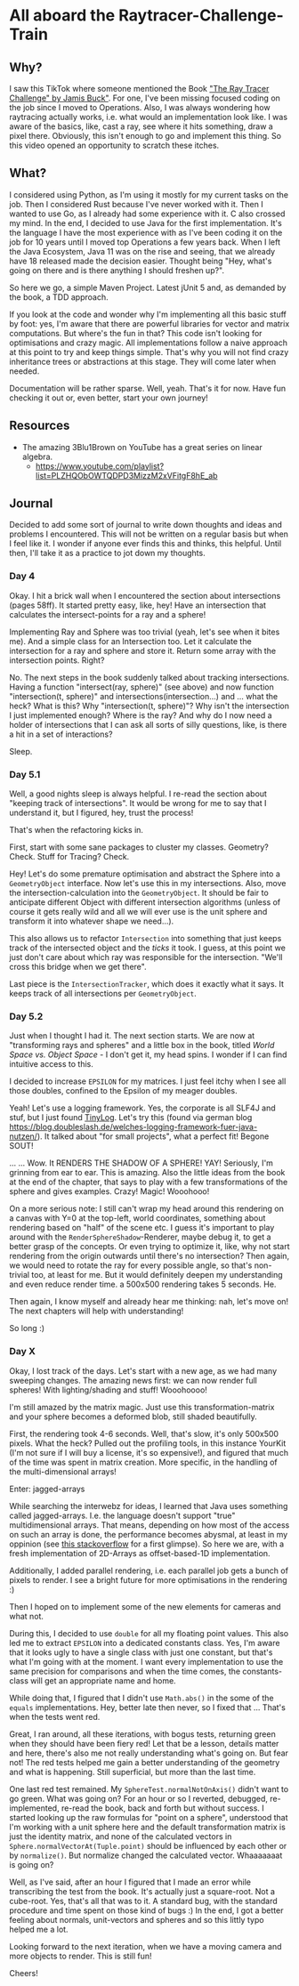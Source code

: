 # All aboard the Raytracer-Challenge-Train
## Why?
I saw this TikTok where someone mentioned the Book ["The Ray Tracer Challenge" by Jamis Buck"](http://raytracerchallenge.com/).
For one, I've been missing focused coding on the job since I moved to Operations. 
Also, I was always wondering how raytracing actually works, i.e. what would an implementation look like. 
I was aware of the basics, like, cast a ray, see where it hits something, draw a pixel there.
Obviously, this isn't enough to go and implement this thing. So this video opened an opportunity to scratch these itches.

## What?
I considered using Python, as I'm using it mostly for my current tasks on the job. Then I considered Rust because I've never worked with it.
Then I wanted to use Go, as I already had some experience with it. C also crossed my mind.
In the end, I decided to use Java for the first implementation.
It's the language I have the most experience with as I've been coding it on the job for 10 years until I moved top Operations a few years back.
When I left the Java Ecosystem, Java 11 was on the rise and seeing, that we already have 18 released made the decision easier.
Thought being "Hey, what's going on there and is there anything I should freshen up?".

So here we go, a simple Maven Project. Latest jUnit 5 and, as demanded by the book, a TDD approach.

If you look at the code and wonder why I'm implementing all this basic stuff by foot: yes, I'm aware that there are powerful libraries for vector and matrix computations.
But where's the fun in that? This code isn't looking for optimisations and crazy magic.
All implementations follow a naive approach at this point to try and keep things simple.
That's why you will not find crazy inheritance trees or abstractions at this stage. They will come later when needed.

Documentation will be rather sparse. Well, yeah. That's it for now. Have fun checking it out or, even better, start your own journey!

## Resources
* The amazing 3Blu1Brown on YouTube has a great series on linear algebra. 
  * https://www.youtube.com/playlist?list=PLZHQObOWTQDPD3MizzM2xVFitgF8hE_ab 


## Journal
Decided to add some sort of journal to write down thoughts and ideas and problems I encountered. This will not be written on a regular basis but when I feel like it.
I wonder if anyone ever finds this and thinks, this helpful. Until then, I'll take it as a practice to jot down my thoughts.
### Day 4
Okay. I hit a brick wall when I encountered the section about intersections (pages 58ff).
It started pretty easy, like, hey! Have an intersection that calculates the intersect-points for a ray and a sphere!

Implementing Ray and Sphere was too trivial (yeah, let's see when it bites me). And a simple class for an Intersection too.
Let it calculate the intersection for a ray and sphere and store it. Return some array with the intersection points.
Right?

No. The next steps in the book suddenly talked about tracking intersections. Having a function "intersect(ray, sphere)" (see above) 
and now function "intersection(t, sphere)" and intersections(intersection...) and ... what the heck?
What is this? Why "intersection(t, sphere)"? Why isn't the intersection I just implemented enough? Where is the ray?
And why do I now need a holder of intersections that I can ask all sorts of silly questions, like, is there a hit in a set of interactions?

Sleep.

### Day 5.1
Well, a good nights sleep is always helpful. I re-read the section about "keeping track of intersections".
It would be wrong for me to say that I understand it, but I figured, hey, trust the process! 

That's when the refactoring kicks in.

First, start with some sane packages to cluster my classes. Geometry? Check. Stuff for Tracing? Check.

Hey! Let's do some premature optimisation and abstract the Sphere into a `GeometryObject` interface. 
Now let's use this in my intersections. Also, move the intersection-calculation into the `GeometryObject`. 
It should be fair to anticipate different Object with different intersection algorithms (unless of course it gets really wild and all we will ever use is the unit sphere and transform it into whatever shape we need...).

This also allows us to refactor `Intersection` into something that just keeps track of the intersected object and the *ticks* it took.
I guess, at this point we just don't care about which ray was responsible for the intersection. "We'll cross this bridge when we get there".

Last piece is the `IntersectionTracker`, which does it exactly what it says. It keeps track of all intersections per `GeometryObject`.

### Day 5.2
Just when I thought I had it. The next section starts. We are now at "transforming rays and spheres" and a little box in the book, titled *World Space vs. Object Space* - I don't get it, my head spins.
I wonder if I can find intuitive access to this.

I decided to increase `EPSILON` for my matrices. I just feel itchy when I see all those doubles, confined to the Epsilon of my meager doubles.

Yeah! Let's use a logging framework. Yes, the corporate is all SLF4J and stuf, but I just found [TinyLog](https://tinylog.org).
Let's try this (found via german blog https://blog.doubleslash.de/welches-logging-framework-fuer-java-nutzen/). It talked about "for small projects", what a perfect fit!
Begone SOUT!

... ... Wow. It RENDERS THE SHADOW OF A SPHERE! YAY! Seriously, I'm grinning from ear to ear. This is amazing.
Also the little ideas from the book at the end of the chapter, that says to play with a few transformations of the sphere and gives examples. Crazy! Magic! Wooohooo!

On a more serious note: I still can't wrap my head around this rendering on a canvas with Y=0 at the top-left, world coordinates, something about rendering based on "half" of the scene etc.
I guess it's important to play around with the `RenderSphereShadow`-Renderer, maybe debug it, to get a better grasp of the concepts.
Or even trying to optimize it, like, why not start rendering from the origin outwards until there's no intersection? Then again, we would need to rotate the ray for every possible angle, so that's non-trivial too, at least for me.
But it would definitely deepen my understanding and even reduce render time. a 500x500 rendering takes 5 seconds. He.

Then again, I know myself and already hear me thinking: nah, let's move on! The next chapters will help with understanding!

So long :)

### Day X
Okay, I lost track of the days. Let's start with a new age, as we had many sweeping changes.
The amazing news first: we can now render full spheres! With lighting/shading and stuff! Wooohoooo! 

I'm still amazed by the matrix magic. Just use this transformation-matrix and your sphere becomes a deformed blob, still shaded beautifully.

First, the rendering took 4-6 seconds. Well, that's slow, it's only 500x500 pixels. What the heck? Pulled out the profiling tools,
in this instance YourKit (I'm not sure if I will buy a license, it's so expensive!), and figured that much of the time was spent in matrix creation. 
More specific, in the handling of the multi-dimensional arrays!

Enter: jagged-arrays

While searching the interwebz for ideas, I learned that Java uses something called jagged-arrays. I.e. the language doesn't support "true" multidimensional arrays.
That means, depending on how most of the access on such an array is done, the performance becomes abysmal, at least in my oppinion (see [this stackoverflow](https://stackoverflow.com/questions/2512082/java-multi-dimensional-array-vs-one-dimensional) for a first glimpse). So here we are,
with a fresh implementation of 2D-Arrays as offset-based-1D implementation.

Additionally, I added parallel rendering, i.e. each parallel job gets a bunch of pixels to render. I see a bright future for more optimisations in the rendering :)

Then I hoped on to implement some of the new elements for cameras and what not.

During this, I decided to use `double` for all my floating point values. This also led me to extract `EPSILON` into a dedicated constants class.
Yes, I'm aware that it looks ugly to have a single class with just one constant, but that's what I'm going with at the moment.
I want every implementation to use the same precision for comparisons and when the time comes, the constants-class will get an appropriate name and home.

While doing that, I figured that I didn't use `Math.abs()` in the some of the `equals` implementations. Hey, better late then never, so I fixed that ...
That's when the tests went red.

Great, I ran around, all these iterations, with bogus tests, returning green when they should have been fiery red! 
Let that be a lesson, details matter and here, there's also me not really understanding what's going on. But fear not! 
The red tests helped me gain a better understanding of the geometry and what is happening. Still superficial, but more than the last time.

One last red test remained. My `SphereTest.normalNotOnAxis()` didn't want to go green. What was going on? For an hour or so I reverted, debugged, re-implemented, re-read the book,
back and forth but without success. I started looking up the raw formulas for "point on a sphere", understood that I'm working with a unit sphere here and the default transformation matrix is just the identity matrix,
and none of the calculated vectors in `Sphere.normalVectorAt(Tuple.point)` should be influenced by each other or by `normalize()`. But normalize changed the calculated vector.
Whaaaaaaat is going on?

Well, as I've said, after an hour I figured that I made an error while transcribing the test from the book. It's actually just a square-root. Not a cube-root.
Yes, that's all that was to it.
A standard bug, with the standard procedure and time spent on those kind of bugs :)
In the end, I got a better feeling about normals, unit-vectors and spheres and so this littly typo helped me a lot.

Looking forward to the next iteration, when we have a moving camera and more objects to render.
This is still fun!

Cheers!



